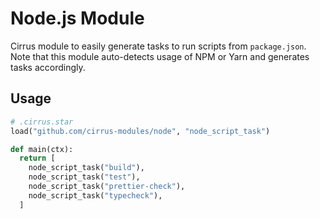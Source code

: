 # Node.js Module

Cirrus module to easily generate tasks to run scripts from `package.json`.
Note that this module auto-detects usage of NPM or Yarn and generates tasks accordingly.

## Usage

```python
# .cirrus.star
load("github.com/cirrus-modules/node", "node_script_task")

def main(ctx):
  return [
    node_script_task("build"),
    node_script_task("test"),
    node_script_task("prettier-check"),
    node_script_task("typecheck"),
  ]
```